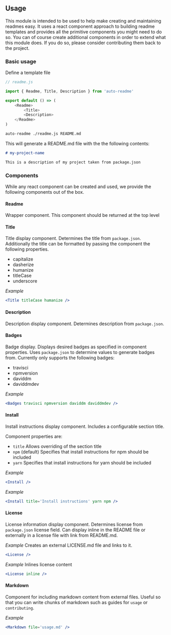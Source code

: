 ## Usage

This module is intended to be used to help make creating and maintaining readmes easy.
It uses a react component approach to building readme templates and provides
all the primitive components you might need to do so. You can of course create additional
components in order to extend what this module does. If you do so, please consider
contributing them back to the project.

### Basic usage

Define a template file
```js
// readme.js

import { Readme, Title, Description } from 'auto-readme'

export default () => (
    <Readme>
        <Title>
        <Description>
    </Readme>
)
```

```bash
auto-readme ./readme.js README.md
```

This will generate a README.md file with the the following contents:
```md
# my-project-name

This is a description of my project taken from package.json
```

### Components

While any react component can be created and used, we provide the following components out of the box.

#### Readme
Wrapper component. This component should be returned at the top level

#### Title
Title display component. Determines the title from `package.json`.
Additionally the title can be formatted by passing the component the following properties.

- capitalize
- dasherize
- humanize 
- titleCase 
- underscore

_Example_
```jsx
<Title titleCase humanize />
```

#### Description
Description display component. Determines description from `package.json`.

#### Badges
Badge display. Displays desired badges as specified in component properties.
Uses `package.json` to determine values to generate badges from.
Currently only supports the following badges:
- travisci
- npmversion
- daviddm
- daviddmdev

_Example_
```jsx
<Badges travisci npmversion daviddm daviddmdev />
```

#### Install
Install instructions display component. Includes a configurable section title.

Component properties are:
- `title` Allows overriding of the section title
- `npm` (default) Specifies that install instructions for npm should be included
- `yarn` Specifies that install instructions for yarn should be included

_Example_
```jsx
<Install />
```

_Example_
```jsx
<Install title='Install instructions' yarn npm />
```

#### License
License information display component. Determines license from `package.json` license field.
Can display inline in the README file or externally in a license file with link from README.md.

_Example_
Creates an external LICENSE.md file and links to it.
```jsx
<License />
```

_Example_
Inlines license content
```jsx
<License inline />
```

#### Markdown
Component for including markdown content from external files.
Useful so that you can write chunks of markdown such as guides for `usage` or `contributing`.

_Example_
```jsx
<Markdown file='usage.md' />
```
